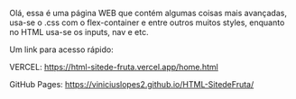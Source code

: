 Olá, essa é uma página WEB que contém algumas coisas mais avançadas, usa-se o .css com o flex-container e entre outros muitos styles, enquanto no HTML usa-se os inputs, nav e etc.

Um link para acesso rápido:

VERCEL: https://html-sitede-fruta.vercel.app/home.html

GitHub Pages: https://viniciuslopes2.github.io/HTML-SitedeFruta/
